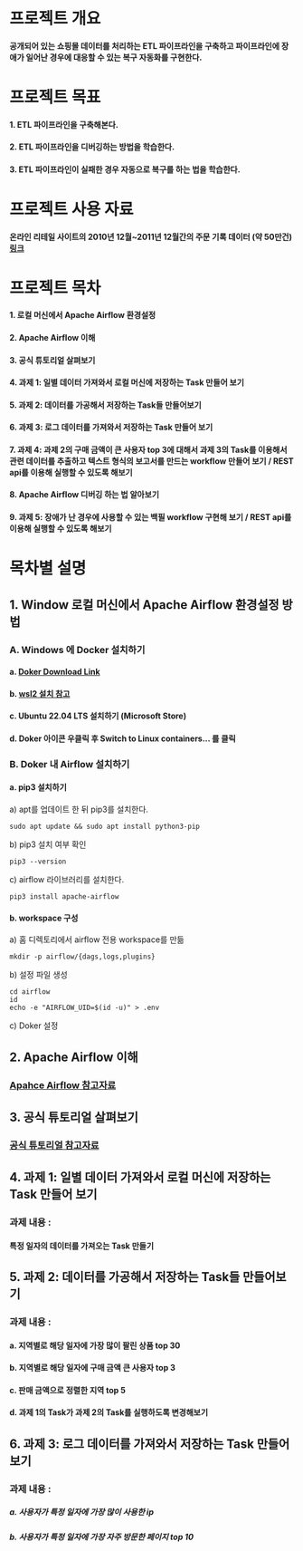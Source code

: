 # 프로젝트 개요
#### 공개되어 있는 쇼핑몰 데이터를 처리하는 ETL 파이프라인을 구축하고 파이프라인에 장애가 일어난 경우에 대응할 수 있는 복구 자동화를 구현한다.

# 프로젝트 목표
#### 1. ETL 파이프라인을 구축해본다.
#### 2. ETL 파이프라인을 디버깅하는 방법을 학습한다.
#### 3. ETL 파이프라인이 실패한 경우 자동으로 복구를 하는 법을 학습한다.

# 프로젝트 사용 자료
#### 온라인 리테일 사이트의 2010년 12월~2011년 12월간의 주문 기록 데이터 (약 50만건) [링크](https://archive.ics.uci.edu/ml/datasets/Online+Retail)

# 프로젝트 목차
#### 1. 로컬 머신에서 Apache Airflow 환경설정
#### 2. Apache Airflow 이해
#### 3. 공식 튜토리얼 살펴보기
#### 4. 과제 1: 일별 데이터 가져와서 로컬 머신에 저장하는 Task 만들어 보기
#### 5. 과제 2: 데이터를 가공해서 저장하는 Task들 만들어보기
#### 6. 과제 3: 로그 데이터를 가져와서 저장하는 Task 만들어 보기
#### 7. 과제 4: 과제 2의 구매 금액이 큰 사용자 top 3에 대해서 과제 3의 Task를 이용해서 관련 데이터를 추출하고 텍스트 형식의 보고서를 만드는 workflow 만들어 보기 / REST api를 이용해 실행할 수 있도록 해보기
#### 8. Apache Airflow 디버깅 하는 법 알아보기
#### 9. 과제 5: 장애가 난 경우에 사용할 수 있는 백필 workflow 구현해 보기 / REST api를 이용해 실행할 수 있도록 해보기

# 목차별 설명
## 1. Window 로컬 머신에서 Apache Airflow 환경설정 방법
### A. Windows 에 Docker 설치하기
####  a. [Doker Download Link](https://docs.docker.com/desktop/windows/install)
####  b. [wsl2 설치 참고](https://docs.microsoft.com/ko-kr/windows/wsl/install-manual)
####  c. Ubuntu 22.04 LTS 설치하기 (Microsoft Store)
####  d. Doker 아이콘 우클릭 후 Switch to Linux containers... 를 클릭

### B. Doker 내 Airflow 설치하기
#### a. pip3 설치하기
 a) apt를 업데이트 한 뒤 pip3를 설치한다.
 ```ubuntu
 sudo apt update && sudo apt install python3-pip
 ```
 b) pip3 설치 여부 확인
 ```ubuntu
 pip3 --version
 ```
 c) airflow 라이브러리를 설치한다.
 ```ubuntu
 pip3 install apache-airflow
 ```
 #### b. workspace 구성
 a) 홈 디렉토리에서 airflow 전용 workspace를 만듦
 ```ubuntu
 mkdir -p airflow/{dags,logs,plugins}
 ```
 b) 설정 파일 생성
 ```ubuntu
 cd airflow
 id
 echo -e "AIRFLOW_UID=$(id -u)" > .env
 ```
 c) Doker 설정
 
 ## 2. Apache Airflow 이해
 ### [Apahce Airflow 참고자료](https://airflow.apache.org/docs/apache-airflow/stable/core-concepts/index.html)
 ## 3. 공식 튜토리얼 살펴보기
 ### [공식 튜토리얼 참고자료](https://airflow.apache.org/docs/apache-airflow/stable/tutorial/index.html)
 
 ## 4. 과제 1: 일별 데이터 가져와서 로컬 머신에 저장하는 Task 만들어 보기
 ### 과제 내용 : 
 #### 특정 일자의 데이터를 가져오는 Task 만들기
 
 ## 5. 과제 2: 데이터를 가공해서 저장하는 Task들 만들어보기
 ### 과제 내용 : 
 #### a. 지역별로 해당 일자에 가장 많이 팔린 상품 top 30
 #### b. 지역별로 해당 일자에 구매 금액 큰 사용자 top 3
 #### c. 판매 금액으로 정렬한 지역 top 5
 #### d. 과제 1의 Task가 과제 2의 Task를 실행하도록 변경해보기

## 6. 과제 3: 로그 데이터를 가져와서 저장하는 Task 만들어 보기
### 과제 내용 :
##### a. 사용자가 특정 일자에 가장 많이 사용한 ip
##### b. 사용자가 특정 일자에 가장 자주 방문한 페이지 top 10

 
